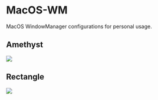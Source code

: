 # MacOS-WM

MacOS WindowManager configurations for personal usage.

## Amethyst

![](https://nrmjjlvckvsb.compat.objectstorage.ap-tokyo-1.oraclecloud.com/picgo/2022/08-18-355c5a2bef87d35b6dd52fe741d4a9d5.png)

## Rectangle

![](https://nrmjjlvckvsb.compat.objectstorage.ap-tokyo-1.oraclecloud.com/picgo/2022/08-18-67f26c5e84967e7d0290f55e6617a74e.png)
